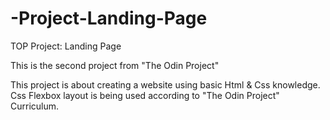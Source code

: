# -Project-Landing-Page
 TOP Project: Landing Page

This is the second project from "The Odin Project" 

This project is about creating a website using basic Html & Css knowledge. Css Flexbox layout is being used according to "The Odin Project" Curriculum.